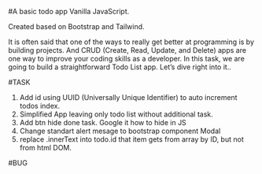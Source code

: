 #A basic todo app Vanilla JavaScript.

Created based on Bootstrap and Tailwind.

It is often said that one of the ways to really get better at programming is by building projects. And CRUD (Create, Read, Update, and Delete) apps are one way to improve your coding skills as a developer. In this task, we are going to build a straightforward Todo List app. Let’s dive right into it..

#TASK

1. Add id using UUID (Universally Unique Identifier) to auto increment todos index.
2. Simplified App leaving only todo list without additional task.
3. Add btn hide done task. Google it how to hide in JS
4. Change standart alert mesage to bootstrap component Modal
5. replace .innerText into todo.id that item gets from array by ID, but not from html DOM.

#BUG
